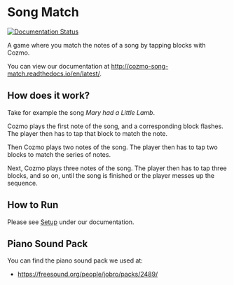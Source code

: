# Song Match

[![Documentation Status](https://readthedocs.org/projects/cozmo-song-match/badge/?version=latest)](http://cozmo-song-match.readthedocs.io/en/latest/?badge=latest)

A game where you match the notes of a song by tapping blocks with Cozmo.

You can view our documentation at http://cozmo-song-match.readthedocs.io/en/latest/.

## How does it work?
Take for example the song *Mary had a Little Lamb*.

Cozmo plays the first note of the song, and a corresponding block flashes.
The player then has to tap that block to match the note.

Then Cozmo plays two notes of the song.
The player then has to tap two blocks to match the series of notes.

Next, Cozmo plays three notes of the song.
The player then has to tap three blocks, and so on, until the song is finished or the player messes up the sequence.

## How to Run
Please see [Setup](http://cozmo-song-match.readthedocs.io/en/latest/setup.html) under our documentation.

## Piano Sound Pack
You can find the piano sound pack we used at:
* https://freesound.org/people/jobro/packs/2489/